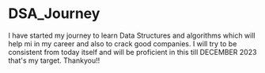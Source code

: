 # DSA_Journey
I have started my journey to learn Data Structures and algorithms which will help mi in my career and also to crack good companies. I will try to be consistent from today itself and will be proficient in this till DECEMBER 2023 that's my target. Thankyou!!
